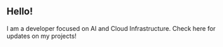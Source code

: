 ## Hello!

I am a developer focused on AI and Cloud Infrastructure. Check here for updates on my projects!
